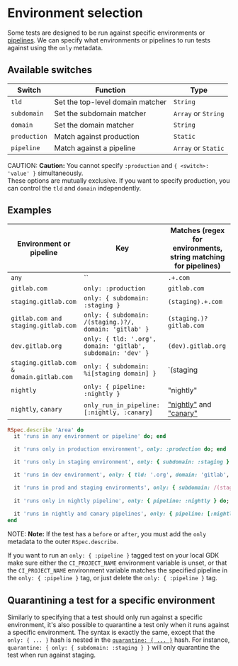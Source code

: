 # Environment selection

Some tests are designed to be run against specific environments or [pipelines](https://about.gitlab.com/handbook/engineering/quality/guidelines/debugging-qa-test-failures/#scheduled-qa-test-pipelines). 
We can specify what environments or pipelines to run tests against using the `only` metadata.

## Available switches

| Switch | Function | Type |
| -------| ------- | ----- |
| `tld`  | Set the top-level domain matcher | `String` |
| `subdomain` | Set the subdomain matcher | `Array` or `String` |
| `domain` | Set the domain matcher | `String` |
| `production` | Match against production | `Static` |
| `pipeline` | Match against a pipeline | `Array` or `Static`|

CAUTION: **Caution:**
You cannot specify `:production` and `{ <switch>: 'value' }` simultaneously.  
These options are mutually exclusive. If you want to specify production, you
can control the `tld` and `domain` independently.

## Examples

| Environment or pipeline                  | Key | Matches (regex for environments, string matching for pipelines)            |
| ----------------                         | --- | ---------------                                                            |
| `any`                                    | ``  | `.+.com`                                                                   |
| `gitlab.com`                             | `only: :production` | `gitlab.com`                                               |
| `staging.gitlab.com`                     | `only: { subdomain: :staging }` | `(staging).+.com`                              |
| `gitlab.com and staging.gitlab.com`      | `only: { subdomain: /(staging.)?/, domain: 'gitlab' }` | `(staging.)?gitlab.com` |
| `dev.gitlab.org`                         | `only: { tld: '.org', domain: 'gitlab', subdomain: 'dev' }` | `(dev).gitlab.org` |
| `staging.gitlab.com & domain.gitlab.com` | `only: { subdomain: %i[staging domain] }` | `(staging|domain).+.com`             |
| `nightly`                                | `only: { pipeline: :nightly }` | "nightly" |
| `nightly`, `canary` | `only_run_in_pipeline: [:nightly, :canary]` | ["nightly"](https://gitlab.com/gitlab-org/quality/nightly) and ["canary"](https://gitlab.com/gitlab-org/quality/canary) |

```ruby
RSpec.describe 'Area' do
  it 'runs in any environment or pipeline' do; end

  it 'runs only in production environment', only: :production do; end

  it 'runs only in staging environment', only: { subdomain: :staging } do; end

  it 'runs in dev environment', only: { tld: '.org', domain: 'gitlab', subdomain: 'dev' } do; end

  it 'runs in prod and staging environments', only: { subdomain: /(staging.)?/, domain: 'gitlab' } {}
  
  it 'runs only in nightly pipeline', only: { pipeline: :nightly } do; end
  
  it 'runs in nightly and canary pipelines', only: { pipeline: [:nightly, :canary] } do; end
end
```

NOTE: **Note:**
If the test has a `before` or `after`, you must add the `only` metadata
to the outer `RSpec.describe`.

If you want to run an `only: { :pipeline }` tagged test on your local GDK make sure either the `CI_PROJECT_NAME` environment variable is unset, or that the `CI_PROJECT_NAME` environment variable matches the specified pipeline in the `only: { :pipeline }` tag, or just delete the `only: { :pipeline }` tag.

## Quarantining a test for a specific environment

Similarly to specifying that a test should only run against a specific environment, it's also possible to quarantine a
test only when it runs against a specific environment. The syntax is exactly the same, except that the `only: { ... }`
hash is nested in the [`quarantine: { ... }`](https://about.gitlab.com/handbook/engineering/quality/guidelines/debugging-qa-test-failures/#quarantining-tests) hash.
For instance, `quarantine: { only: { subdomain: :staging } }` will only quarantine the test when run against staging.
